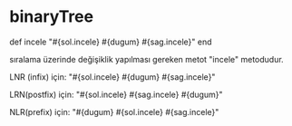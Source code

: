 # binaryTree
def incele
  "#{sol.incele} #{dugum} #{sag.incele}"
end 

sıralama üzerinde değişiklik yapılması gereken metot "incele" metodudur.

LNR (infix) için:
  "#{sol.incele} #{dugum} #{sag.incele}"
  
LRN(postfix) için:
   "#{sol.incele} #{sag.incele} #{dugum}"
   
NLR(prefix) için: 
   "#{dugum} #{sol.incele} #{sag.incele}"
